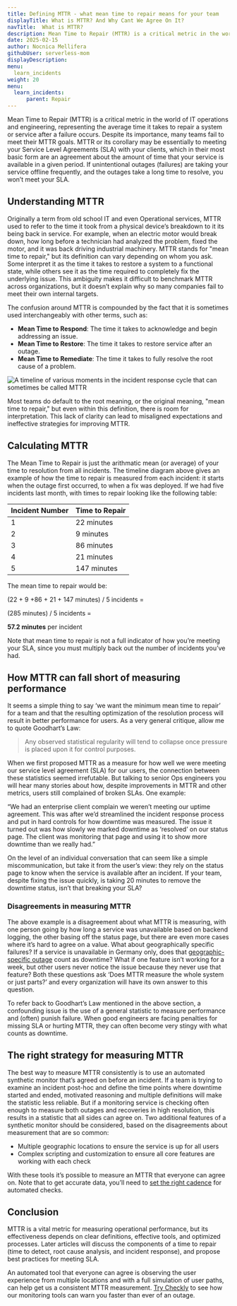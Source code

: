 ```yaml
---
title: Defining MTTR - what mean time to repair means for your team
displayTitle: What is MTTR? And Why Cant We Agree On It?
navTitle:  What is MTTR?
description: Mean Time to Repair (MTTR) is a critical metric in the world of IT operations and engineering, representing the average time it takes to repair a system or service after a failure occurs. Despite its importance, many teams fail to meet their MTTR goals.
date: 2025-02-15
author: Nocnica Mellifera
githubUser: serverless-mom
displayDescription: 
menu:
  learn_incidents
weight: 20
menu:
  learn_incidents:
      parent: Repair
---
```

Mean Time to Repair (MTTR) is a critical metric in the world of IT operations and engineering, representing the average time it takes to repair a system or service after a failure occurs. Despite its importance, many teams fail to meet their MTTR goals. MTTR or its corollary may be essentially to meeting your Service Level Agreements (SLA) with your clients, which in their most basic form are an agreement about the amount of time that your service is available in a given period. If unintentional outages (failures) are taking your service offline frequently, and the outages take a long time to resolve, you won’t meet your SLA.

## Understanding MTTR

Originally a term from old school IT and even Operational services, MTTR used to refer to the time it took from a physical device’s breakdown to it its being back in service. For example, when an electric motor would break down, how long before a technician had analyzed the problem, fixed the motor, and it was back driving industrial machinery. MTTR stands for "mean time to repair," but its definition can vary depending on whom you ask. Some interpret it as the time it takes to restore a system to a functional state, while others see it as the time required to completely fix the underlying issue. This ambiguity makes it difficult to benchmark MTTR across organizations, but it doesn’t explain why so many companies fail to meet their own internal targets.

The confusion around MTTR is compounded by the fact that it is sometimes used interchangeably with other terms, such as:

- **Mean Time to Respond**: The time it takes to acknowledge and begin addressing an issue.
- **Mean Time to Restore**: The time it takes to restore service after an outage.
- **Mean Time to Remediate**: The time it takes to fully resolve the root cause of a problem.

![A timeline of various moments in the incident response cycle that can sometimes be called MTTR](/mttr-timeline.png)

Most teams do default to the root meaning, or the original meaning, "mean time to repair," but even within this definition, there is room for interpretation. This lack of clarity can lead to misaligned expectations and ineffective strategies for improving MTTR.

## Calculating MTTR

The Mean Time to Repair is just the arithmatic mean (or average) of your time to resolution from all incidents. The timeline diagram above gives an example of how the time to repair is measured from each incident: it starts when the outage first occurred, to when a fix was deployed. If we had five incidents last month, with times to repair looking like the following table:

| Incident Number | Time to Repair |
| --- | --- |
| 1 | 22 minutes |
| 2 | 9 minutes |
| 3 | 86 minutes |
| 4 | 21 minutes |
| 5 | 147 minutes |

The mean time to repair would be: 

(22 + 9 +86 + 21 + 147 minutes) / 5 incidents =

(285 minutes) / 5 incidents = 

**57.2 minutes** per incident

Note that mean time to repair is not a full indicator of how you’re meeting your SLA, since you must multiply back out the number of incidents you’ve had.

## How MTTR can fall short of measuring performance

It seems a simple thing to say ‘we want the minimum mean time to repair’ for a team and that the resulting optimization of the resolution process will result in better performance for users. As a very general critique, allow me to quote Goodhart’s Law:

> Any observed statistical regularity will tend to collapse once pressure is placed upon it for control purposes.

When we first proposed MTTR as a measure for how well we were meeting our service level agreement (SLA) for our users, the connection between these statistics seemed irrefutable. But talking to senior Ops engineers you will hear many stories about how, despite improvements in MTTR and other metrics, users still complained of broken SLAs. One example:

“We had an enterprise client complain we weren’t meeting our uptime agreement. This was after we’d streamlined the incident response process and put in hard controls for how downtime was measured. The issue it turned out was how slowly we marked downtime as ‘resolved’ on our status page. The client was monitoring that page and using it to show more downtime than we really had.”

On the level of an individual conversation that can seem like a simple miscommunication, but take it from the user’s view: they rely on the status page to know when the service is available after an incident. If your team, despite fixing the issue quickly, is taking 20 minutes to remove the downtime status, isn’t that breaking your SLA?

### Disagreements in measuring MTTR

The above example is a disagreement about what MTTR is measuring, with one person going by how long a service was unavailable based on backend logging, the other basing off the status page, but there are even more cases where it’s hard to agree on a value. What about geographically specific failures? If a service is unavailable in Germany only, does that [geographic-specific outage](https://www.checklyhq.com/docs/monitoring/global-locations/) count as downtime? What if one feature isn’t working for a week, but other users never notice the issue because they never use that feature? Both these questions ask ‘Does MTTR measure the whole system or just parts?’ and every organization will have its own answer to this question. 

To refer back to Goodhart’s Law mentioned in the above section, a confounding issue is the use of a general statistic to measure performance and (often) punish failure. When good engineers are facing penalties for missing SLA or hurting MTTR, they can often become very stingy with what counts as downtime.

## The right strategy for measuring MTTR

The best way to measure MTTR consistently is to use an automated synthetic monitor that’s agreed on before an incident. If a team is trying to examine an incident post-hoc and define the time points where downtime started and ended, motivated reasoning and multiple definitions will make the statistic less reliable. But if a monitoring service is checking often enough to measure both outages and recoveries in high resolution, this results in a statistic that all sides can agree on. Two additional features of a synthetic monitor should be considered, based on the disagreements about measurement that are so common:

- Multiple geographic locations to ensure the service is up for all users
- Complex scripting and customization to ensure all core features are working with each check

With these tools it’s possible to measure an MTTR that everyone can agree on. Note that to get accurate data, you’ll need to [set the right cadence](https://www.checklyhq.com/blog/check-frequency/) for automated checks.

## Conclusion

MTTR is a vital metric for measuring operational performance, but its effectiveness depends on clear definitions, effective tools, and optimized processes. Later articles will discuss the components of a time to repair (time to detect, root cause analysis, and incident response), and propose best practices for meeting SLA.

An automated tool that everyone can agree is observing the user experience from multiple locations and with a full simulation of user paths, can help get us a consistent MTTR measurement. [Try Checkly](http://checklyhq.com) to see how our monitoring tools can warn you faster than ever of an outage.
